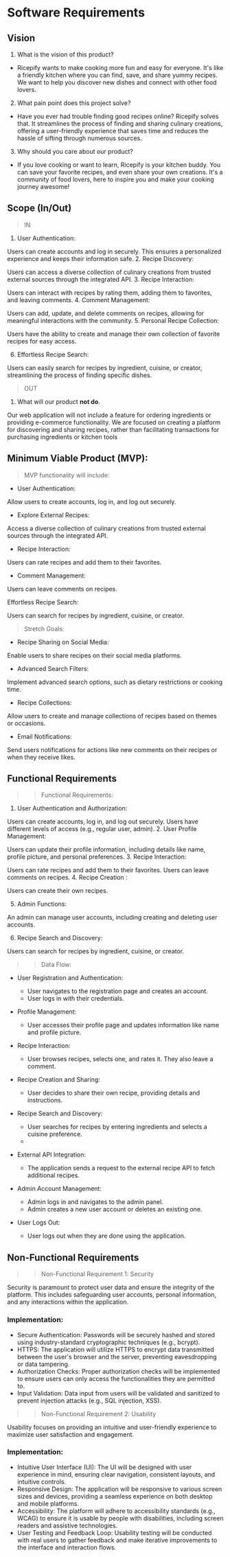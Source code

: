 # Software Requirements
## Vision
1. What is the vision of this product? 
 - Ricepify wants to make cooking more fun and easy for everyone. It's like a friendly kitchen where you can find, save, and share yummy recipes. We want to help you discover new dishes and connect with other food lovers.
2. What pain point does this project solve?
 - Have you ever had trouble finding good recipes online? Ricepify solves that. It streamlines the process of finding and sharing culinary creations, offering a user-friendly experience that saves time and reduces the hassle of sifting through numerous sources.
3. Why should you care about our product?
 - If you love cooking or want to learn, Ricepify is your kitchen buddy. You can save your favorite recipes, and even share your own creations. It's a community of food lovers, here to inspire you and make your cooking journey awesome!

## Scope (In/Out)
> IN
1. User Authentication:

Users can create accounts and log in securely. This ensures a personalized experience and keeps their information safe.
2. Recipe Discovery:

Users can access a diverse collection of culinary creations from trusted external sources through the integrated API.
3. Recipe Interaction:

Users can interact with recipes by rating them, adding them to favorites, and leaving comments.
4. Comment Management:

Users can add, update, and delete comments on recipes, allowing for meaningful interactions with the community.
5. Personal Recipe Collection:

Users have the ability to create and manage their own collection of favorite recipes for easy access.

6. Effortless Recipe Search:

Users can easily search for recipes by ingredient, cuisine, or creator, streamlining the process of finding specific dishes.

> OUT
1. What will our product **not do**.

Our web application will not include a feature for ordering ingredients or providing e-commerce functionality. We are focused on creating a platform for discovering and sharing recipes, rather than facilitating transactions for purchasing ingredients or kitchen tools

## Minimum Viable Product (MVP):
> MVP functionality will include:

- User Authentication:

Allow users to create accounts, log in, and log out securely.
- Explore External Recipes:

Access a diverse collection of culinary creations from trusted external sources through the integrated API.
- Recipe Interaction:

Users can rate recipes and add them to their favorites.
- Comment Management:

Users can leave comments on recipes.

Effortless Recipe Search:

Users can search for recipes by ingredient, cuisine, or creator.

> Stretch Goals:

- Recipe Sharing on Social Media:

Enable users to share recipes on their social media platforms.
- Advanced Search Filters:

Implement advanced search options, such as dietary restrictions or cooking time.
- Recipe Collections:

Allow users to create and manage collections of recipes based on themes or occasions.
- Email Notifications:

Send users notifications for actions like new comments on their recipes or when they receive likes.


## Functional Requirements

>> Functional Requirements:

1. User Authentication and Authorization:

Users can create accounts, log in, and log out securely.
Users have different levels of access (e.g., regular user, admin).
2. User Profile Management:

Users can update their profile information, including details like name, profile picture, and personal preferences.
3. Recipe Interaction:

Users can rate recipes and add them to their favorites.
Users can leave comments on recipes.
4. Recipe Creation :

Users can create their own recipes.

5. Admin Functions:

An admin can manage user accounts, including creating and deleting user accounts.

6. Recipe Search and Discovery:

Users can search for recipes by ingredient, cuisine, or creator.

>> Data Flow:

- User Registration and Authentication:

   - User navigates to the registration page and creates an account.
   - User logs in with their credentials.
- Profile Management:

   - User accesses their profile page and updates information like name and profile picture.
- Recipe Interaction:

   - User browses recipes, selects one, and rates it. They also leave a comment.
- Recipe Creation and Sharing:

   - User decides to share their own recipe, providing details and instructions.
- Recipe Search and Discovery:

  - User searches for recipes by entering ingredients and selects a cuisine preference.
  - 
- External API Integration:

   - The application sends a request to the external recipe API to fetch additional recipes.
- Admin Account Management:

   - Admin logs in and navigates to the admin panel.
   - Admin creates a new user account or deletes an existing one.
- User Logs Out:

   - User logs out when they are done using the application.



## Non-Functional Requirements

>> Non-Functional Requirement 1: Security

Security is paramount to protect user data and ensure the integrity of the platform. This includes safeguarding user accounts, personal information, and any interactions within the application.

### Implementation:

- Secure Authentication: Passwords will be securely hashed and stored using industry-standard cryptographic techniques (e.g., bcrypt).
- HTTPS: The application will utilize HTTPS to encrypt data transmitted between the user's browser and the server, preventing eavesdropping or data tampering.
- Authorization Checks: Proper authorization checks will be implemented to ensure users can only access the functionalities they are permitted to.
- Input Validation: Data input from users will be validated and sanitized to prevent injection attacks (e.g., SQL injection, XSS).

>> Non-Functional Requirement 2: Usability

 Usability focuses on providing an intuitive and user-friendly experience to maximize user satisfaction and engagement.

### Implementation:

- Intuitive User Interface (UI): The UI will be designed with user experience in mind, ensuring clear navigation, consistent layouts, and intuitive controls.
- Responsive Design: The application will be responsive to various screen sizes and devices, providing a seamless experience on both desktop and mobile platforms.
- Accessibility: The platform will adhere to accessibility standards (e.g., WCAG) to ensure it is usable by people with disabilities, including screen readers and assistive technologies.
- User Testing and Feedback Loop: Usability testing will be conducted with real users to gather feedback and make iterative improvements to the interface and interaction flows.
